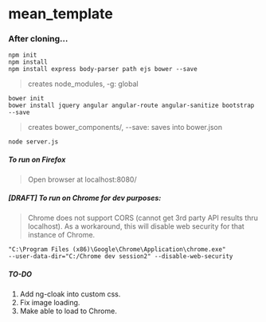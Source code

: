 # mean_template 

### After cloning...

```
npm init
npm install
npm install express body-parser path ejs bower --save
```

> creates node_modules, -g: global

```
bower init
bower install jquery angular angular-route angular-sanitize bootstrap --save
```

> creates bower_components/, --save: saves into bower.json

```
node server.js
```
##### To run on Firefox
> Open browser at localhost:8080/

##### [DRAFT] To run on Chrome for dev purposes:
> Chrome does not support CORS (cannot get 3rd party API results thru localhost). As a workaround, this will disable web security for that instance of Chrome.
```
"C:\Program Files (x86)\Google\Chrome\Application\chrome.exe"
--user-data-dir="C:/Chrome dev session2" --disable-web-security
```

##### TO-DO
1. Add ng-cloak into custom css.
2. Fix image loading.
3. Make able to load to Chrome.